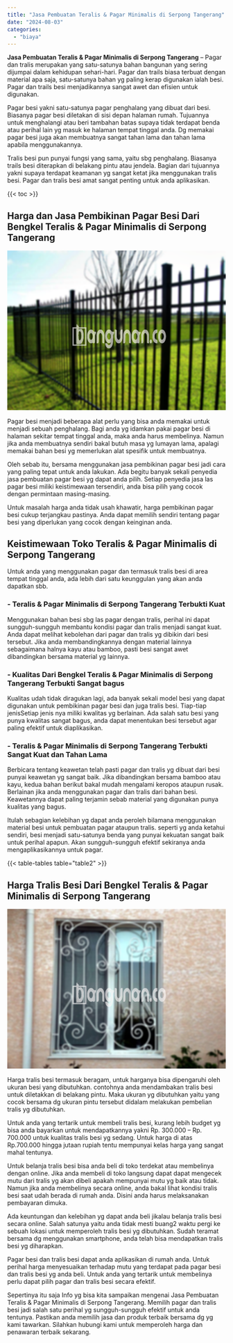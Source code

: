 ```yaml
---
title: "Jasa Pembuatan Teralis & Pagar Minimalis di Serpong Tangerang"
date: "2024-08-03"
categories: 
  - "biaya"
---
```


**Jasa Pembuatan Teralis & Pagar Minimalis di Serpong Tangerang** – Pagar dan tralis merupakan yang satu-satunya bahan bangunan yang sering dijumpai dalam kehidupan sehari-hari. Pagar dan trails biasa terbuat dengan material apa saja, satu-satunya bahan yg paling kerap digunakan ialah besi. Pagar dan trails besi menjadikannya sangat awet dan efisien untuk digunakan.

Pagar besi yakni satu-satunya pagar penghalang yang dibuat dari besi. Biasanya pagar besi diletakan di sisi depan halaman rumah. Tujuannya untuk menghalangi atau beri tambahan batas supaya tidak terdapat benda atau perihal lain yg masuk ke halaman tempat tinggal anda. Dg memakai pagar besi juga akan membuatnya sangat tahan lama dan tahan lama apabila menggunakannya.

Tralis besi pun punyai fungsi yang sama, yaitu sbg penghalang. Biasanya trails besi diterapkan di belakang pintu atau jendela. Bagian dari tujuannya yakni supaya terdapat keamanan yg sangat ketat jika menggunakan tralis besi. Pagar dan tralis besi amat sangat penting untuk anda aplikasikan.

{{< toc >}}

## Harga dan Jasa Pembikinan Pagar Besi Dari Bengkel Teralis & Pagar Minimalis di Serpong Tangerang

![Jasa Pembuatan Teralis & Pagar Minimalis di Serpong Tangerang](/images/pagar-minimalis-murah-24.png)

Pagar besi menjadi beberapa alat perlu yang bisa anda memakai untuk menjadi sebuah penghalang. Bagi anda yg idamkan pakai pagar besi di halaman sekitar tempat tinggal anda, maka anda harus membelinya. Namun jika anda membuatnya sendiri bakal butuh masa yg lumayan lama, apalagi memakai bahan besi yg memerlukan alat spesifik untuk membuatnya.

Oleh sebab itu, bersama menggunakan jasa pembikinan pagar besi jadi cara yang paling tepat untuk anda lakukan. Ada begitu banyak sekali penyedia jasa pembuatan pagar besi yg dapat anda pilih. Setiap penyedia jasa las pagar besi miliki keistimewaan tersendiri, anda bisa pilih yang cocok dengan permintaan masing-masing.

Untuk masalah harga anda tidak usah khawatir, harga pembikinan pagar besi cukup terjangkau pastinya. Anda dapat memilih sendiri tentang pagar besi yang diperlukan yang cocok dengan keinginan anda.

## Keistimewaan Toko Teralis & Pagar Minimalis di Serpong Tangerang

Untuk anda yang menggunakan pagar dan termasuk tralis besi di area tempat tinggal anda, ada lebih dari satu keunggulan yang akan anda dapatkan sbb.

### \- Teralis & Pagar Minimalis di Serpong Tangerang Terbukti Kuat

Menggunakan bahan besi sbg las pagar dengan tralis, perihal ini dapat sungguh-sungguh membantu kondisi pagar dan tralis menjadi sangat kuat. Anda dapat melihat kebolehan dari pagar dan tralis yg dibikin dari besi tersebut. Jika anda membandingkannya dengan material lainnya sebagaimana halnya kayu atau bamboo, pasti besi sangat awet dibandingkan bersama material yg lainnya.

### \- Kualitas Dari Bengkel Teralis & Pagar Minimalis di Serpong Tangerang Terbukti Sangat bagus

Kualitas udah tidak diragukan lagi, ada banyak sekali model besi yang dapat digunakan untuk pembikinan pagar besi dan juga tralis besi. Tiap-tiap jenisSetiap jenis nya miliki kwalitas yg berlainan. Ada salah satu besi yang punya kwalitas sangat bagus, anda dapat menentukan besi tersebut agar paling efektif untuk diaplikasikan.

### \- Teralis & Pagar Minimalis di Serpong Tangerang Terbukti Sangat Kuat dan Tahan Lama

Berbicara tentang keawetan telah pasti pagar dan tralis yg dibuat dari besi punyai keawetan yg sangat baik. Jika dibandingkan bersama bamboo atau kayu, kedua bahan berikut bakal mudah mengalami keropos ataupun rusak. Berlainan jika anda menggunakan pagar dan tralis dari bahan besi. Keawetannya dapat paling terjamin sebab material yang digunakan punya kualitas yang bagus.

Itulah sebagian kelebihan yg dapat anda peroleh bilamana menggunakan material besi untuk pembuatan pagar ataupun tralis. seperti yg anda ketahui sendiri, besi menjadi satu-satunya benda yang punyai kekuatan sangat baik untuk perihal apapun. Akan sungguh-sungguh efektif sekiranya anda mengaplikasikannya untuk pagar.

{{< table-tables table="table2" >}}

## Harga Tralis Besi Dari Bengkel Teralis & Pagar Minimalis di Serpong Tangerang

![Jasa Pembuatan Teralis & Pagar Minimalis di Serpong Tangerang](/images/teralis-minimalis-murah-32.png)

Harga tralis besi termasuk beragam, untuk harganya bisa dipengaruhi oleh ukuran besi yang dibutuhkan. contohnya anda mendambakan tralis besi untuk diletakkan di belakang pintu. Maka ukuran yg dibutuhkan yaitu yang cocok bersama dg ukuran pintu tersebut didalam melakukan pembelian tralis yg dibutuhkan.

Untuk anda yang tertarik untuk membeli tralis besi, kurang lebih budget yg bisa anda bayarkan untuk mendapatkannya yakni Rp. 300.000 – Rp. 700.000 untuk kualitas tralis besi yg sedang. Untuk harga di atas Rp.700.000 hingga jutaan rupiah tentu mempunyai kelas harga yang sangat mahal tentunya.

Untuk belanja tralis besi bisa anda beli di toko terdekat atau membelinya dengan online. Jika anda membeli di toko langsung dapat dapat mengecek mutu dari tralis yg akan dibeli apakah mempunyai mutu yg baik atau tidak. Namun jika anda membelinya secara online, anda bakal lihat kondisi tralis besi saat udah berada di rumah anda. Disini anda harus melaksanakan pembayaran dimuka.

Ada keuntungan dan kelebihan yg dapat anda beli jikalau belanja tralis besi secara online. Salah satunya yaitu anda tidak mesti buang2 waktu pergi ke sebuah lokasi untuk memperoleh tralis besi yg dibutuhkan. Sudah teramat bersama dg menggunakan smartphone, anda telah bisa mendapatkan tralis besi yg diharapkan.

Pagar besi dan tralis besi dapat anda aplikasikan di rumah anda. Untuk perihal harga menyesuaikan terhadap mutu yang terdapat pada pagar besi dan tralis besi yg anda beli. Untuk anda yang tertarik untuk membelinya perlu dapat pilih pagar dan tralis besi secara efektif.

Sepertinya itu saja Info yg bisa kita sampaikan mengenai Jasa Pembuatan Teralis & Pagar Minimalis di Serpong Tangerang. Memilih pagar dan tralis besi jadi salah satu perihal yg sungguh-sungguh efektif untuk anda tentunya. Pastikan anda memilih jasa dan produk terbaik bersama dg yg kami tawarkan. Silahkan hubungi kami untuk memperoleh harga dan penawaran terbaik sekarang.
